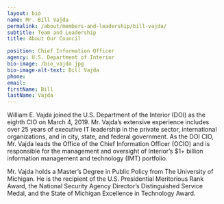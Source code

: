 ```yaml
---
layout: bio
name: Mr. Bill Vajda
permalink: /about/members-and-leadership/bill-vajda/
subtitle: Team and Leadership
title: About Our Council

position: Chief Information Officer
agency: U.S. Department of Interior
bio-image: /bio_vajda.jpg
bio-image-alt-text: Bill Vajda
phone:
email:
firstName: Bill
lastName: Vajda
---
```


William E. Vajda joined the U.S. Department of the Interior (DOI) as the eighth CIO on March 4, 2019. Mr. Vajda’s extensive experience includes over 25 years of executive IT leadership in the private sector, international organizations, and in city, state, and federal government. As the DOI CIO, Mr. Vajda leads the Office of the Chief Information Officer (OCIO) and is responsible for the management and oversight of Interior’s $1+ billion information management and technology (IMT) portfolio.

Mr. Vajda holds a Master’s Degree in Public Policy from The University of Michigan. He is the recipient of the U.S. Presidential Meritorious Rank Award, the National Security Agency Director’s Distinguished Service Medal, and the State of Michigan Excellence in Technology Award.
